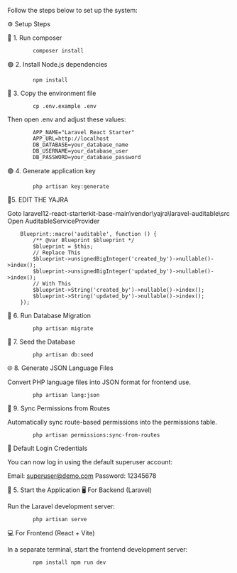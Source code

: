 Follow the steps below to set up the system:

⚙️ Setup Steps

🧩 1. Run composer

            composer install

🟢 2. Install Node.js dependencies

            npm install

📄 3. Copy the environment file

            cp .env.example .env

Then open .env and adjust these values:

            APP_NAME="Laravel React Starter"
            APP_URL=http://localhost
            DB_DATABASE=your_database_name
            DB_USERNAME=your_database_user
            DB_PASSWORD=your_database_password

🟢 4. Generate application key

            php artisan key:generate


 🔴5. EDIT THE YAJRA 

Goto laravel12-react-starterkit-base-main\vendor\yajra\laravel-auditable\src
Open AuditableServiceProvider

        Blueprint::macro('auditable', function () {
            /** @var Blueprint $blueprint */
            $blueprint = $this;
            // Replace This
            $blueprint->unsignedBigInteger('created_by')->nullable()->index();
            $blueprint->unsignedBigInteger('updated_by')->nullable()->index();
            // With This
            $blueprint->String('created_by')->nullable()->index();
            $blueprint->String('updated_by')->nullable()->index();
        });


🧩 6. Run Database Migration 

            php artisan migrate

🌱 7. Seed the Database 

            php artisan db:seed

🌐 8. Generate JSON Language Files

Convert PHP language files into JSON format for frontend use.

            php artisan lang:json

🔐 9. Sync Permissions from Routes

Automatically sync route-based permissions into the permissions table.

            php artisan permissions:sync-from-routes

👤 Default Login Credentials

You can now log in using the default superuser account:

Email: [superuser@demo.com](mailto:superuser@demo.com)
Password: 12345678

🚀 5. Start the Application 🖥️ For Backend (Laravel)

Run the Laravel development server:

            php artisan serve

💻 For Frontend (React + Vite)

In a separate terminal, start the frontend development server:

            npm install npm run dev
